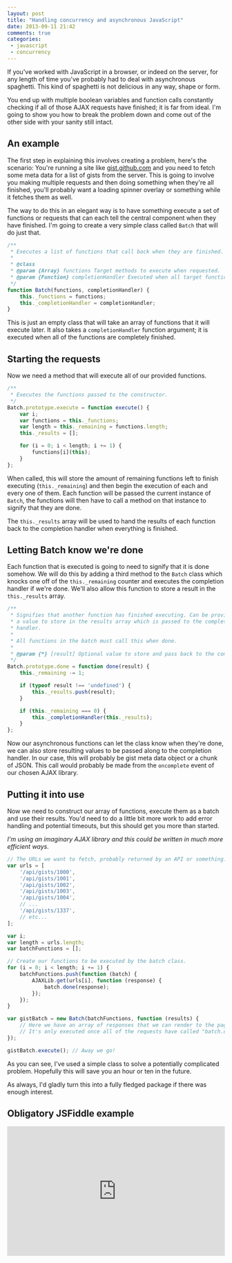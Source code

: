 ```yaml
---
layout: post
title: "Handling concurrency and asynchronous JavaScript"
date: 2013-09-11 21:42
comments: true
categories:
 - javascript
 - concurrency
---
```


If you've worked with JavaScript in a browser, or indeed on the server, for any length of time you've probably had to deal with asynchronous spaghetti. This kind of spaghetti is not delicious in any way, shape or form.

You end up with multiple boolean variables and function calls constantly checking if all of those AJAX requests have finished; it is far from ideal. I'm going to show you how to break the problem down and come out of the other side with your sanity still intact.

<!-- more -->

## An example

The first step in explaining this involves creating a problem, here's the scenario: You're running a site like [gist.github.com][] and you need to fetch some meta data for a list of gists from the server. This is going to involve you making multiple requests and then doing something when they're all finished, you'll probably want a loading spinner overlay or something while it fetches them as well.

The way to do this in an elegant way is to have something execute a set of functions or requests that can each tell the central component when they have finished. I'm going to create a very simple class called `Batch` that will do just that.

```javascript
/**
 * Executes a list of functions that call back when they are finished.
 *
 * @class
 * @param {Array} functions Target methods to execute when requested.
 * @param {Function} completionHandler Executed when all target functions are finished.
 */
function Batch(functions, completionHandler) {
	this._functions = functions;
	this._completionHandler = completionHandler;
}
```

This is just an empty class that will take an array of functions that it will execute later. It also takes a `completionHandler` function argument; it is executed when all of the functions are completely finished.

## Starting the requests

Now we need a method that will execute all of our provided functions.

```javascript
/**
 * Executes the functions passed to the constructor.
 */
Batch.prototype.execute = function execute() {
	var i;
	var functions = this._functions;
	var length = this._remaining = functions.length;
	this._results = [];

	for (i = 0; i < length; i += 1) {
		functions[i](this);
	}
};
```

When called, this will store the amount of remaining functions left to finish executing (`this._remaining`) and then begin the execution of each and every one of them. Each function will be passed the current instance of `Batch`, the functions will then have to call a method on that instance to signify that they are done.

The `this._results` array will be used to hand the results of each function back to the completion handler when everything is finished.

## Letting Batch know we're done

Each function that is executed is going to need to signify that it is done somehow. We will do this by adding a third method to the `Batch` class which knocks one off of the `this._remaining` counter and executes the completion handler if we're done. We'll also allow this function to store a result in the `this._results` array.

```javascript
/**
 * Signifies that another function has finished executing. Can be provided with
 * a value to store in the results array which is passed to the completion
 * handler.
 *
 * All functions in the batch must call this when done.
 *
 * @param {*} [result] Optional value to store and pass back to the completion handler when done.
 */
Batch.prototype.done = function done(result) {
	this._remaining -= 1;

	if (typeof result !== 'undefined') {
		this._results.push(result);
	}

	if (this._remaining === 0) {
		this._completionHandler(this._results);
	}
};
```

Now our asynchronous functions can let the class know when they're done, we can also store resulting values to be passed along to the completion handler. In our case, this will probably be gist meta data object or a chunk of JSON. This call would probably be made from the `oncomplete` event of our chosen AJAX library.

## Putting it into use

Now we need to construct our array of functions, execute them as a batch and use their results. You'd need to do a little bit more work to add error handling and potential timeouts, but this should get you more than started.

*I'm using an imaginary AJAX library and this could be written in much more efficient ways.*

```javascript
// The URLs we want to fetch, probably returned by an API or something.
var urls = [
	'/api/gists/1000',
	'/api/gists/1001',
	'/api/gists/1002',
	'/api/gists/1003',
	'/api/gists/1004',
	// ...
	'/api/gists/1337',
	// etc...
];

var i;
var length = urls.length;
var batchFunctions = [];

// Create our functions to be executed by the batch class.
for (i = 0; i < length; i += 1) {
	batchFunctions.push(function (batch) {
		AJAXLib.get(urls[i], function (response) {
			batch.done(response);
		});
	});
}

var gistBatch = new Batch(batchFunctions, function (results) {
	// Here we have an array of responses that we can render to the page.
	// It's only executed once all of the requests have called "batch.done(...)".
});

gistBatch.execute(); // Away we go!
```

As you can see, I've used a simple class to solve a potentially complicated problem. Hopefully this will save you an hour or ten in the future.

As always, I'd gladly turn this into a fully fledged package if there was enough interest.

## Obligatory JSFiddle example

<iframe width='100%' height='300' src='http://jsfiddle.net/Wolfy87/kHAYN/embedded/' allowfullscreen='allowfullscreen' frameborder='0'></iframe>

[gist.github.com]: https://gist.github.com/